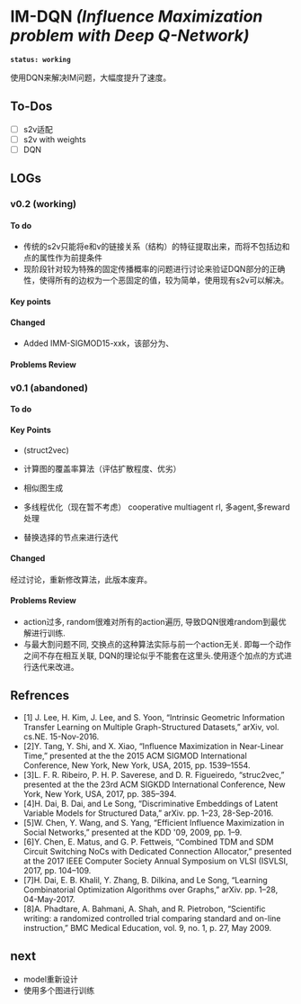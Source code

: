 # **IM-DQN**  *(Influence Maximization problem with Deep Q-Network)*


**`status: working`**

使用DQN来解决IM问题，大幅度提升了速度。

## To-Dos

- [ ] s2v适配
- [ ] s2v with weights
- [ ] DQN

## LOGs 

### v0.2 (working)

#### To do

- 传统的s2v只能将e和v的链接关系（结构）的特征提取出来，而将不包括边和点的属性作为前提条件
- 现阶段针对较为特殊的固定传播概率的问题进行讨论来验证DQN部分的正确性，使得所有的边权为一个恶固定的值，较为简单，使用现有s2v可以解决。

#### Key points

#### Changed 

- Added IMM-SIGMOD15-xxk，该部分为、

#### Problems Review

### v0.1 (abandoned)

#### To do

#### Key Points

- (struct2vec)
- 计算图的覆盖率算法（评估扩散程度、优劣）
- 相似图生成


- 多线程优化（现在暂不考虑）
  cooperative multiagent rl, 多agent,多reward处理
- 替换选择的节点来进行迭代

#### Changed

经过讨论，重新修改算法，此版本废弃。

#### Problems Review
- action过多, random很难对所有的action遍历, 导致DQN很难random到最优解进行训练.
- 与最大割问题不同, 交换点的这种算法实际与前一个action无关. 即每一个动作之间不存在相互关联, DQN的理论似乎不能套在这里头.使用逐个加点的方式进行迭代来改进。

## Refrences

- [1]	J. Lee, H. Kim, J. Lee, and S. Yoon, “Intrinsic Geometric Information Transfer Learning on Multiple Graph-Structured Datasets,” arXiv, vol. cs.NE. 15-Nov-2016.
- [2]Y. Tang, Y. Shi, and X. Xiao, “Influence Maximization in Near-Linear Time,” presented at the the 2015 ACM SIGMOD International Conference, New York, New York, USA, 2015, pp. 1539–1554.
- [3]L. F. R. Ribeiro, P. H. P. Saverese, and D. R. Figueiredo, “struc2vec,” presented at the the 23rd ACM SIGKDD International Conference, New York, New York, USA, 2017, pp. 385–394.
- [4]H. Dai, B. Dai, and Le Song, “Discriminative Embeddings of Latent Variable Models for Structured Data,” arXiv. pp. 1–23, 28-Sep-2016.
- [5]W. Chen, Y. Wang, and S. Yang, “Efficient Influence Maximization in Social Networks,” presented at the KDD '09, 2009, pp. 1–9.
- [6]Y. Chen, E. Matus, and G. P. Fettweis, “Combined TDM and SDM Circuit Switching NoCs with Dedicated Connection Allocator,” presented at the 2017 IEEE Computer Society Annual Symposium on VLSI (ISVLSI, 2017, pp. 104–109.
- [7]H. Dai, E. B. Khalil, Y. Zhang, B. Dilkina, and Le Song, “Learning Combinatorial Optimization Algorithms over Graphs,” arXiv. pp. 1–28, 04-May-2017.
- [8]A. Phadtare, A. Bahmani, A. Shah, and R. Pietrobon, “Scientific writing: a randomized controlled trial comparing standard and on-line instruction,” BMC Medical Education, vol. 9, no. 1, p. 27, May 2009.

## next

- model重新设计
- 使用多个图进行训练


